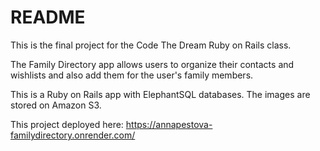 # README

This is the final project for the Code The Dream Ruby on Rails class.

The Family Directory app allows users to organize their contacts and wishlists and also add them for the user's family members.

This is a Ruby on Rails app with ElephantSQL databases. The images are stored on Amazon S3.

This project deployed here: https://annapestova-familydirectory.onrender.com/
